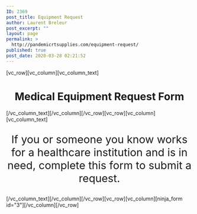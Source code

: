 ```yaml
---
ID: 2369
post_title: Equipment Request
author: Laurent Breleur
post_excerpt: ""
layout: page
permalink: >
  http://pandemicrtsupplies.com/equipment-request/
published: true
post_date: 2020-03-28 02:21:52
---
```

<p>[vc_row][vc_column][vc_column_text]</p>
<h1 style="text-align: center;">Medical Equipment Request Form</h1>
<p>[/vc_column_text][/vc_column][/vc_row][vc_row][vc_column][vc_column_text]</p>
<p style="text-align: center; font-size: 1.8rem;">If you or someone you know works for a healthcare institution and is in need, complete this form to submit a request.</p>
<p>[/vc_column_text][/vc_column][/vc_row][vc_row][vc_column][ninja_form id="3"][/vc_column][/vc_row]</p>